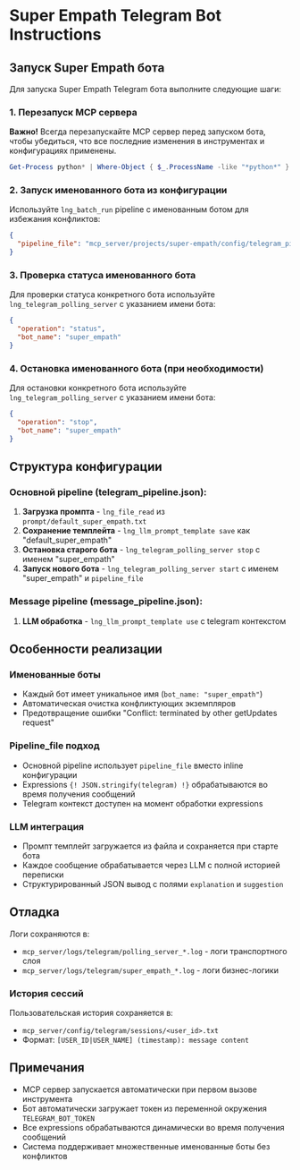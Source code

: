 # Super Empath Telegram Bot Instructions

## Запуск Super Empath бота

Для запуска Super Empath Telegram бота выполните следующие шаги:

### 1. Перезапуск MCP сервера
**Важно!** Всегда перезапускайте MCP сервер перед запуском бота, чтобы убедиться, что все последние изменения в инструментах и конфигурациях применены.
```powershell
Get-Process python* | Where-Object { $_.ProcessName -like "*python*" } | Stop-Process -Force
```

### 2. Запуск именованного бота из конфигурации
Используйте `lng_batch_run` pipeline с именованным ботом для избежания конфликтов:
```json
{
  "pipeline_file": "mcp_server/projects/super-empath/config/telegram_pipeline.json"
}
```

### 3. Проверка статуса именованного бота
Для проверки статуса конкретного бота используйте `lng_telegram_polling_server` с указанием имени бота:
```json
{
  "operation": "status",
  "bot_name": "super_empath"
}
```

### 4. Остановка именованного бота (при необходимости)
Для остановки конкретного бота используйте `lng_telegram_polling_server` с указанием имени бота:
```json
{
  "operation": "stop",
  "bot_name": "super_empath"
}
```

## Структура конфигурации

### Основной pipeline (telegram_pipeline.json):
1. **Загрузка промпта** - `lng_file_read` из `prompt/default_super_empath.txt`
2. **Сохранение темплейта** - `lng_llm_prompt_template save` как "default_super_empath"
3. **Остановка старого бота** - `lng_telegram_polling_server stop` с именем "super_empath"
4. **Запуск нового бота** - `lng_telegram_polling_server start` с именем "super_empath" и `pipeline_file`

### Message pipeline (message_pipeline.json):
1. **LLM обработка** - `lng_llm_prompt_template use` с telegram контекстом

## Особенности реализации

### Именованные боты
- Каждый бот имеет уникальное имя (`bot_name: "super_empath"`)
- Автоматическая очистка конфликтующих экземпляров
- Предотвращение ошибки "Conflict: terminated by other getUpdates request"

### Pipeline_file подход
- Основной pipeline использует `pipeline_file` вместо inline конфигурации
- Expressions `{! JSON.stringify(telegram) !}` обрабатываются во время получения сообщений
- Telegram контекст доступен на момент обработки expressions

### LLM интеграция
- Промпт темплейт загружается из файла и сохраняется при старте бота
- Каждое сообщение обрабатывается через LLM с полной историей переписки
- Структурированный JSON вывод с полями `explanation` и `suggestion`

## Отладка

Логи сохраняются в:
- `mcp_server/logs/telegram/polling_server_*.log` - логи транспортного слоя
- `mcp_server/logs/telegram/super_empath_*.log` - логи бизнес-логики

### История сессий
Пользовательская история сохраняется в:
- `mcp_server/config/telegram/sessions/<user_id>.txt`
- Формат: `[USER_ID|USER_NAME] (timestamp): message content`

## Примечания

- MCP сервер запускается автоматически при первом вызове инструмента
- Бот автоматически загружает токен из переменной окружения `TELEGRAM_BOT_TOKEN`
- Все expressions обрабатываются динамически во время получения сообщений
- Система поддерживает множественные именованные боты без конфликтов
